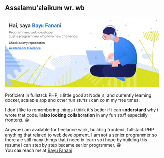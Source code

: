 ## Assalamu'alaikum wr. wb
![Hello](https://github.com/bayufanani/bayufanani/blob/master/my_banner.png?raw=true "ddd")

Proficient in fullstack PHP, a little good at Node js, and currently learning docker, scalable app and other fun stuffs i can do in my free times.  

I don't like to remembering things i think it's better if i can **understand** why i wrote that code. **I also looking  collaboration** in any fun stuff especially frontend. 😁

Anyway i am available for freelance work, building frontend, fullstack PHP anything that related to web development. I am not a senior programmer so there are still many things that i need to learn so i hope by building this resume i can step by step became senior programmer. 😁  
You can reach me at [Bayu Fanani](mailto:fanani707@gmail.com?subject=hai)

<!--
**bayufanani/bayufanani** is a ✨ _special_ ✨ repository because its `README.md` (this file) appears on your GitHub profile.

Here are some ideas to get you started:

- 🔭 I’m currently working on ...
- 🌱 I’m currently learning ...
- 👯 I’m looking to collaborate on ...
- 🤔 I’m looking for help with ...
- 💬 Ask me about ...
- 📫 How to reach me: ...
- 😄 Pronouns: ...
- ⚡ Fun fact: ...
-->

